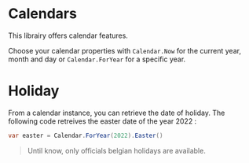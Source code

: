 # Calendars

This librairy offers calendar features.

Choose your calendar properties with `Calendar.Now` for the current year, month and day or `Calendar.ForYear` for a specific year.

# Holiday

From a calendar instance, you can retrieve the date of holiday. The following code retreives the easter date of the year 2022 :  

```c#
var easter = Calendar.ForYear(2022).Easter()
```

> Until know, only officials belgian holidays are available.
